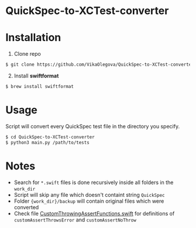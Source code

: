 # QuickSpec-to-XCTest-converter

# Installation

1) Clone repo
```bash
$ git clone https://github.com/VikaOlegova/QuickSpec-to-XCTest-converter
```
2) Install **swiftformat**
```bash
$ brew install swiftformat
```

# Usage

Script will convert every QuickSpec test file in the directory you specify.
```bash
$ cd QuickSpec-to-XCTest-converter
$ python3 main.py /path/to/tests
```

# Notes

* Search for `*.swift` files is done recursively inside all folders in the `work_dir`
* Script will skip any file which doesn't containt string `QuickSpec`
* Folder `{work_dir}/backup` will contain original files which were converted
* Check file [CustomThrowingAssertFunctions.swift](/CustomThrowingAssertFunctions.swift) for definitions of `customAssertThrowsError` and `customAssertNoThrow`
